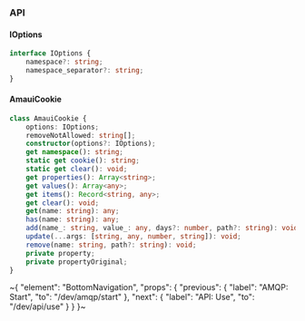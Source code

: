 

### API

#### IOptions

```ts
interface IOptions {
    namespace?: string;
    namespace_separator?: string;
}
```

#### AmauiCookie

```ts
class AmauiCookie {
    options: IOptions;
    removeNotAllowed: string[];
    constructor(options?: IOptions);
    get namespace(): string;
    static get cookie(): string;
    static get clear(): void;
    get properties(): Array<string>;
    get values(): Array<any>;
    get items(): Record<string, any>;
    get clear(): void;
    get(name: string): any;
    has(name: string): any;
    add(name_: string, value_: any, days?: number, path?: string): void;
    update(...args: [string, any, number, string]): void;
    remove(name: string, path?: string): void;
    private property;
    private propertyOriginal;
}
```

~{
  "element": "BottomNavigation",
  "props": {
    "previous": {
      "label": "AMQP: Start",
      "to": "/dev/amqp/start"
    },
    "next": {
      "label": "API: Use",
      "to": "/dev/api/use"
    }
  }
}~
